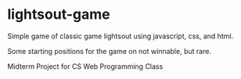 # lightsout-game
Simple game of classic game lightsout using javascript, css, and html.

Some starting positions for the game on not winnable, but rare.

Midterm Project for CS Web Programming Class

